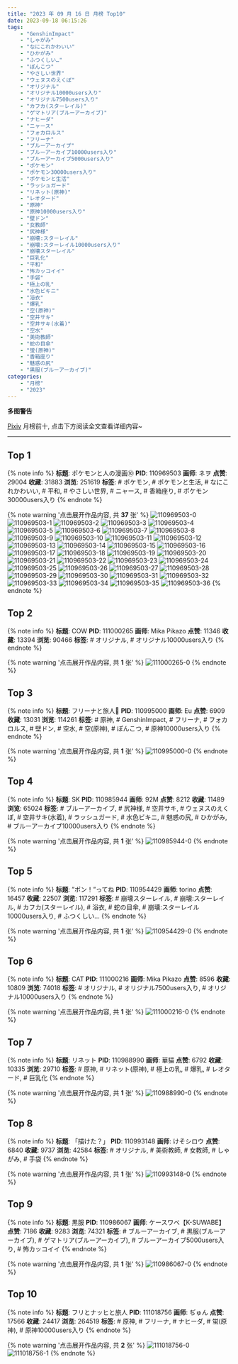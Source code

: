 ```yaml
---
title: "2023 年 09 月 16 日 月榜 Top10"
date: 2023-09-18 06:15:26
tags:
    - "GenshinImpact"
    - "しゃがみ"
    - "なにこれかわいい"
    - "ひかがみ"
    - "ふつくしい…"
    - "ぽんこつ"
    - "やさしい世界"
    - "ウェヌスのえくぼ"
    - "オリジナル"
    - "オリジナル10000users入り"
    - "オリジナル7500users入り"
    - "カフカ(スターレイル)"
    - "ゲマトリア(ブルーアーカイブ)"
    - "ナヒーダ"
    - "ニャース"
    - "フォカロルス"
    - "フリーナ"
    - "ブルーアーカイブ"
    - "ブルーアーカイブ10000users入り"
    - "ブルーアーカイブ5000users入り"
    - "ポケモン"
    - "ポケモン30000users入り"
    - "ポケモンと生活"
    - "ラッシュガード"
    - "リネット(原神)"
    - "レオタード"
    - "原神"
    - "原神10000users入り"
    - "壁ドン"
    - "女教師"
    - "尻神様"
    - "崩壊:スターレイル"
    - "崩壊:スターレイル10000users入り"
    - "崩壊スターレイル"
    - "巨乳化"
    - "平和"
    - "怖カッコイイ"
    - "手袋"
    - "極上の乳"
    - "水色ビキニ"
    - "浴衣"
    - "爆乳"
    - "空(原神)"
    - "空井サキ"
    - "空井サキ(水着)"
    - "空水"
    - "美術教師"
    - "蛇の目傘"
    - "蛍(原神)"
    - "香箱座り"
    - "魅惑の尻"
    - "黒服(ブルーアーカイブ)"
categories:
    - "月榜"
    - "2023"
---
```


<i class="fa fa-triangle-exclamation"></i>**多图警告**<i class="fa fa-triangle-exclamation"></i>

[Pixiv](https://www.pixiv.net/) 月榜前十, 点击下方阅读全文查看详细内容~

<!-- more -->

---

## Top 1

{% note info %}
**标题**: ポケモンと人の漫画⑩
**PID**: 110969503 **画师**: ネヲ
**点赞**: 29004 **收藏**: 31883 **浏览**: 251619
**标签**: # ポケモン, # ポケモンと生活, # なにこれかわいい, # 平和, # やさしい世界, # ニャース, # 香箱座り, # ポケモン30000users入り
{% endnote %}

{% note warning '点击展开作品内容, 共 **37** 张' %}
![110969503-0](https://i.pixiv.re/img-original/img/2023/08/19/14/11/18/110969503_p0.png)
![110969503-1](https://i.pixiv.re/img-original/img/2023/08/19/14/11/18/110969503_p1.png)
![110969503-2](https://i.pixiv.re/img-original/img/2023/08/19/14/11/18/110969503_p2.png)
![110969503-3](https://i.pixiv.re/img-original/img/2023/08/19/14/11/18/110969503_p3.png)
![110969503-4](https://i.pixiv.re/img-original/img/2023/08/19/14/11/18/110969503_p4.png)
![110969503-5](https://i.pixiv.re/img-original/img/2023/08/19/14/11/18/110969503_p5.png)
![110969503-6](https://i.pixiv.re/img-original/img/2023/08/19/14/11/18/110969503_p6.png)
![110969503-7](https://i.pixiv.re/img-original/img/2023/08/19/14/11/18/110969503_p7.png)
![110969503-8](https://i.pixiv.re/img-original/img/2023/08/19/14/11/18/110969503_p8.png)
![110969503-9](https://i.pixiv.re/img-original/img/2023/08/19/14/11/18/110969503_p9.png)
![110969503-10](https://i.pixiv.re/img-original/img/2023/08/19/14/11/18/110969503_p10.png)
![110969503-11](https://i.pixiv.re/img-original/img/2023/08/19/14/11/18/110969503_p11.png)
![110969503-12](https://i.pixiv.re/img-original/img/2023/08/19/14/11/18/110969503_p12.png)
![110969503-13](https://i.pixiv.re/img-original/img/2023/08/19/14/11/18/110969503_p13.png)
![110969503-14](https://i.pixiv.re/img-original/img/2023/08/19/14/11/18/110969503_p14.png)
![110969503-15](https://i.pixiv.re/img-original/img/2023/08/19/14/11/18/110969503_p15.png)
![110969503-16](https://i.pixiv.re/img-original/img/2023/08/19/14/11/18/110969503_p16.png)
![110969503-17](https://i.pixiv.re/img-original/img/2023/08/19/14/11/18/110969503_p17.png)
![110969503-18](https://i.pixiv.re/img-original/img/2023/08/19/14/11/18/110969503_p18.png)
![110969503-19](https://i.pixiv.re/img-original/img/2023/08/19/14/11/18/110969503_p19.png)
![110969503-20](https://i.pixiv.re/img-original/img/2023/08/19/14/11/18/110969503_p20.png)
![110969503-21](https://i.pixiv.re/img-original/img/2023/08/19/14/11/18/110969503_p21.png)
![110969503-22](https://i.pixiv.re/img-original/img/2023/08/19/14/11/18/110969503_p22.png)
![110969503-23](https://i.pixiv.re/img-original/img/2023/08/19/14/11/18/110969503_p23.png)
![110969503-24](https://i.pixiv.re/img-original/img/2023/08/19/14/11/18/110969503_p24.png)
![110969503-25](https://i.pixiv.re/img-original/img/2023/08/19/14/11/18/110969503_p25.png)
![110969503-26](https://i.pixiv.re/img-original/img/2023/08/19/14/11/18/110969503_p26.png)
![110969503-27](https://i.pixiv.re/img-original/img/2023/08/19/14/11/18/110969503_p27.png)
![110969503-28](https://i.pixiv.re/img-original/img/2023/08/19/14/11/18/110969503_p28.png)
![110969503-29](https://i.pixiv.re/img-original/img/2023/08/19/14/11/18/110969503_p29.png)
![110969503-30](https://i.pixiv.re/img-original/img/2023/08/19/14/11/18/110969503_p30.png)
![110969503-31](https://i.pixiv.re/img-original/img/2023/08/19/14/11/18/110969503_p31.png)
![110969503-32](https://i.pixiv.re/img-original/img/2023/08/19/14/11/18/110969503_p32.png)
![110969503-33](https://i.pixiv.re/img-original/img/2023/08/19/14/11/18/110969503_p33.png)
![110969503-34](https://i.pixiv.re/img-original/img/2023/08/19/14/11/18/110969503_p34.png)
![110969503-35](https://i.pixiv.re/img-original/img/2023/08/19/14/11/18/110969503_p35.png)
![110969503-36](https://i.pixiv.re/img-original/img/2023/08/19/14/11/18/110969503_p36.png)
{% endnote %}

## Top 2

{% note info %}
**标题**: COW
**PID**: 111000265 **画师**: Mika Pikazo
**点赞**: 11346 **收藏**: 13394 **浏览**: 90466
**标签**: # オリジナル, # オリジナル10000users入り
{% endnote %}

{% note warning '点击展开作品内容, 共 **1** 张' %}
![111000265-0](https://i.pixiv.re/img-original/img/2023/08/20/13/33/37/111000265_p0.png)
{% endnote %}

## Top 3

{% note info %}
**标题**: フリーナと旅人💢
**PID**: 110995000 **画师**: Eu
**点赞**: 6909 **收藏**: 13031 **浏览**: 114261
**标签**: # 原神, # GenshinImpact, # フリーナ, # フォカロルス, # 壁ドン, # 空水, # 空(原神), # ぽんこつ, # 原神10000users入り
{% endnote %}

{% note warning '点击展开作品内容, 共 **1** 张' %}
![110995000-0](https://i.pixiv.re/img-original/img/2023/08/20/09/03/26/110995000_p0.png)
{% endnote %}

## Top 4

{% note info %}
**标题**: SK
**PID**: 110985944 **画师**: 92M
**点赞**: 8212 **收藏**: 11489 **浏览**: 65024
**标签**: # ブルーアーカイブ, # 尻神様, # 空井サキ, # ウェヌスのえくぼ, # 空井サキ(水着), # ラッシュガード, # 水色ビキニ, # 魅惑の尻, # ひかがみ, # ブルーアーカイブ10000users入り
{% endnote %}

{% note warning '点击展开作品内容, 共 **1** 张' %}
![110985944-0](https://i.pixiv.re/img-original/img/2023/08/20/00/01/00/110985944_p0.png)
{% endnote %}

## Top 5

{% note info %}
**标题**: ”ポン！”ってね
**PID**: 110954429 **画师**: torino
**点赞**: 16457 **收藏**: 22507 **浏览**: 117291
**标签**: # 崩壊スターレイル, # 崩壊:スターレイル, # カフカ(スターレイル), # 浴衣, # 蛇の目傘, # 崩壊:スターレイル10000users入り, # ふつくしい…
{% endnote %}

{% note warning '点击展开作品内容, 共 **1** 张' %}
![110954429-0](https://i.pixiv.re/img-original/img/2023/08/19/00/00/41/110954429_p0.jpg)
{% endnote %}

## Top 6

{% note info %}
**标题**: CAT
**PID**: 111000216 **画师**: Mika Pikazo
**点赞**: 8596 **收藏**: 10809 **浏览**: 74018
**标签**: # オリジナル, # オリジナル7500users入り, # オリジナル10000users入り
{% endnote %}

{% note warning '点击展开作品内容, 共 **1** 张' %}
![111000216-0](https://i.pixiv.re/img-original/img/2023/08/20/13/30/57/111000216_p0.jpg)
{% endnote %}

## Top 7

{% note info %}
**标题**: リネット
**PID**: 110988990 **画师**: 華猫
**点赞**: 6792 **收藏**: 10335 **浏览**: 29710
**标签**: # 原神, # リネット(原神), # 極上の乳, # 爆乳, # レオタード, # 巨乳化
{% endnote %}

{% note warning '点击展开作品内容, 共 **1** 张' %}
![110988990-0](https://i.pixiv.re/img-original/img/2023/08/20/01/27/53/110988990_p0.jpg)
{% endnote %}

## Top 8

{% note info %}
**标题**: 「描けた？」
**PID**: 110993148 **画师**: けそシロウ
**点赞**: 6840 **收藏**: 9737 **浏览**: 42584
**标签**: # オリジナル, # 美術教師, # 女教師, # しゃがみ, # 手袋
{% endnote %}

{% note warning '点击展开作品内容, 共 **1** 张' %}
![110993148-0](https://i.pixiv.re/img-original/img/2023/08/20/06/35/38/110993148_p0.jpg)
{% endnote %}

## Top 9

{% note info %}
**标题**: 黒服
**PID**: 110986067 **画师**: ケースワベ【K-SUWABE】
**点赞**: 7186 **收藏**: 9283 **浏览**: 74321
**标签**: # ブルーアーカイブ, # 黒服(ブルーアーカイブ), # ゲマトリア(ブルーアーカイブ), # ブルーアーカイブ5000users入り, # 怖カッコイイ
{% endnote %}

{% note warning '点击展开作品内容, 共 **1** 张' %}
![110986067-0](https://i.pixiv.re/img-original/img/2023/08/20/00/01/59/110986067_p0.jpg)
{% endnote %}

## Top 10

{% note info %}
**标题**: フリとナッヒと旅人
**PID**: 111018756 **画师**: ぢゅん
**点赞**: 17566 **收藏**: 24417 **浏览**: 264519
**标签**: # 原神, # フリーナ, # ナヒーダ, # 蛍(原神), # 原神10000users入り
{% endnote %}

{% note warning '点击展开作品内容, 共 **2** 张' %}
![111018756-0](https://i.pixiv.re/img-original/img/2023/08/21/00/00/59/111018756_p0.jpg)
![111018756-1](https://i.pixiv.re/img-original/img/2023/08/21/00/00/59/111018756_p1.jpg)
{% endnote %}
